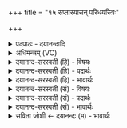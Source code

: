 +++
title = "१५ सप्तास्यासन् परिधयस्त्रिः"

+++
<details><summary>पदपाठः - दयानन्दादि</summary>

स॒प्त। अ॒स्य॒। आ॒स॒न्। प॒रि॒धय॒। इति॑ परि॒ऽधयः॑। त्रिः। स॒प्त। स॒मिध॒ इति॑ स॒म्ऽइधः॑। कृ॒ताः। दे॒वाः। यत्। य॒ज्ञम्। त॒न्वा॒नाः। अब॑ध्नन्। पुरु॑षम्। प॒शुम्। १५।
</details>

<details><summary>अधिमन्त्रम् (VC)</summary>

- पुरुषो देवता
- नारायण ऋषिः
- अनुष्टुप्
- गान्धारः
</details>

<details><summary>दयानन्द-सरस्वती (हि) - विषयः</summary>

फिर उसी विषय को अगले मन्त्र में कहा है ॥
</details>

<details><summary>दयानन्द-सरस्वती (हि) - पदार्थः</summary>

पदार्थान्वयभाषाः -  हे मनुष्यो ! (यत्) जिस (यज्ञम्) मानसज्ञान यज्ञ को (तन्वानाः) विस्तृत करते हुए (देवाः) विद्वान् लोग (पशुम्) जानने योग्य (पुरुषम्) परमात्मा को हृदय में (अबध्नन्) बाँधते (अस्य) इस यज्ञ के (सप्त) सात गायत्री आदि छन्द (परिधयः) चारों और से सूत के सात लपेटों के समान (आसन्) हैं (त्रिः, सप्त) इक्कीस अर्थात् प्रकृति, महत्तत्त्व, अहंकार, पाँच सूक्ष्मभूत, पाँच स्थूलभूत, पाँच ज्ञानेन्द्रिय और सत्त्व, रजस्, तमस्, तीन गुण ये (समिधः) सामग्रीरूप (कृताः) किये उस यज्ञ को यथावत् जानो ॥१५ ॥
</details>

<details><summary>दयानन्द-सरस्वती (हि) - भावार्थः</summary>

भावार्थभाषाः -  हे मनुष्यो ! तुम लोग इस अनेक प्रकार से कल्पित परिधि आदि सामग्री से युक्त मानसयज्ञ को कर उससे पूर्ण ईश्वर को जान के सब प्रयोजनों को सिद्ध करो ॥१५ ॥
</details>

<details><summary>दयानन्द-सरस्वती (सं) - विषयः</summary>

पुनस्तमेव विषयमाह ॥
</details>

<details><summary>दयानन्द-सरस्वती (सं) - पदार्थः</summary>

पदार्थान्वयभाषाः -  हे मनुष्याः ! यद्यं यज्ञं तन्वाना देवाः पशुं पुरुषं हृद्यबध्नन् तस्याऽस्य सप्त परिधय आसंस्त्रिः सप्त समिधः कृतास्तं यथावद् विजानीत ॥१५ ॥
</details>

<details><summary>दयानन्द-सरस्वती (सं) - भावार्थः</summary>

भावार्थभाषाः -  हे मनुष्याः ! यूयमिममनेकविधकल्पितपरिध्यादिसामग्रीयुक्तं यज्ञं कृत्वा पूर्णमीश्वरं विज्ञाय सर्वाणि प्रयोजनानि साध्नुत ॥१५ ॥
</details>

<details><summary>सविता जोशी ← दयानन्दः (म) - भावार्थः</summary>

भावार्थभाषाः -  हे माणसांनो ! तुम्ही अनेक प्रकारच्या कल्पित परिधी (प्रकृती, महत्त्व, अहंकार, पाच सूक्ष्मभूत, पाच स्थूलभूत, पाच ज्ञानेंद्रिये व सत्त्व, रज, तमस इत्यादी) जाणून घेऊन सर्व सामग्रीनीयुक्त मानसयज्ञ करून त्याने पूर्ण ईश्वराला जाणून घेऊन आपले प्रयोजन सिद्ध करा.
</details>